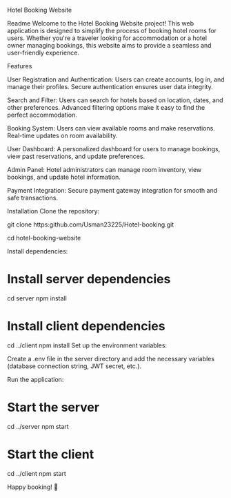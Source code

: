 
Hotel Booking Website 

Readme
Welcome to the Hotel Booking Website project! This web application is designed to simplify the process of booking hotel rooms for users. Whether you're a traveler looking for accommodation or a hotel owner managing bookings, this website aims to provide a seamless and user-friendly experience.

Features

User Registration and Authentication:
Users can create accounts, log in, and manage their profiles.
Secure authentication ensures user data integrity.

Search and Filter:
Users can search for hotels based on location, dates, and other preferences.
Advanced filtering options make it easy to find the perfect accommodation.

Booking System:
Users can view available rooms and make reservations.
Real-time updates on room availability.

User Dashboard:
A personalized dashboard for users to manage bookings, view past reservations, and update preferences.

Admin Panel:
Hotel administrators can manage room inventory, view bookings, and update hotel information.

Payment Integration:
Secure payment gateway integration for smooth and safe transactions.

Installation
Clone the repository:


git clone https:github.com/Usman23225/Hotel-booking.git

cd hotel-booking-website

Install dependencies:
# Install server dependencies
cd server
npm install

# Install client dependencies
cd ../client
npm install
Set up the environment variables:

Create a .env file in the server directory and add the necessary variables (database connection string, JWT secret, etc.).



Run the application:

# Start the server
cd ../server
npm start

# Start the client
cd ../client
npm start

Happy booking! 🌟










